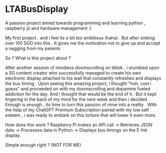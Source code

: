 # LTABusDisplay
A passion project aimed towards programming and learning python , raspberry pi and hardware management :)

My first project . and i feel its a bit too ambitious (haha) . But after sinking over 100 SGD into this . It gives me the motivation not to give up and accept a nagging from my parents

So ? What is this project about ?

After another session of mindless doomscrolling on tiktok , i stumbled upon a SG content creator who successfully managed to create his own electronic display attached to his wall that
constantly refreshes and displays the bus timing . Upon seeing this amazing project, i thought "huh, cool i guess" and proceeded on with my doomscrolling and dopamine fueled addiction 
for the day. And i thought that would be the end of it . But it kept lingering in the back of my mind for the next week and then i decided . Enough is enough , its time to turn this
passion of mine into a reality . With the help of my ChatGPT Premium Subscription paired with my low self esteem , i was ready to embark on this torture that will lower it even more.

How does this work ?
Raspberry Pi makes an API call → Retrieves JSON data → Processes data in Python → Displays bus timings on the E-Ink display.

Simple enough right ? (NOT FOR ME)
